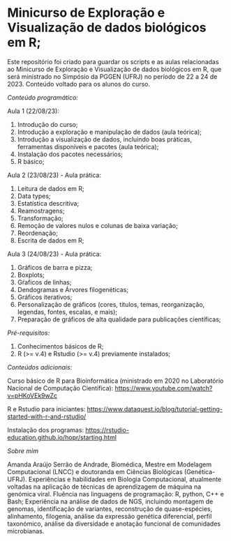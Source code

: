 # Minicurso de Exploração e Visualização de dados biológicos em R; 

Este repositório foi criado para guardar os scripts e as aulas relacionadas ao Minicurso de Exploração e Visualização de dados biológicos em R, que será ministrado no Simpósio da PGGEN (UFRJ) no período de 22 a 24 de 2023. Conteúdo voltado para os alunos do curso. 

*Conteúdo programático:*

Aula 1 (22/08/23): 
1) Introdução do curso;
2) Introdução a exploração e manipulação de dados (aula teórica);
3) Introdução a visualização de dados, incluindo boas práticas, ferramentas disponíveis e pacotes (aula teórica);
4) Instalação dos pacotes necessários;
5) R básico;

Aula 2 (23/08/23) - Aula prática:
1) Leitura de dados em R;
2) Data types;
3) Estatística descritiva;
4) Reamostragens;
5) Transformação;
6) Remoção de valores nulos e colunas de baixa variação;
7) Reordenação;
8) Escrita de dados em R; 
   
Aula 3 (24/08/23) - Aula prática: 
1) Gráficos de barra e pizza;
2) Boxplots;
3) Gŕaficos de linhas;
4) Dendogramas e Árvores filogenéticas;
5) Gráficos iterativos;
6) Personalização de gráficos (cores, títulos, temas, reorganização, legendas, fontes, escalas, e mais);
7) Preparação de gráficos de alta qualidade para publicações científicas; 

*Pré-requisitos:*

1) Conhecimentos básicos de R; 
2) R (>= v.4) e Rstudio (>= v.4) previamente instalados;

*Conteúdos adicionais:*

Curso básico de R para Bioinformática (ministrado em 2020 no Laboratório Nacional de Computação Científica): https://www.youtube.com/watch?v=pHKoVEk9wZc

R e Rstudio para iniciantes: https://www.dataquest.io/blog/tutorial-getting-started-with-r-and-rstudio/

Instalação dos programas: https://rstudio-education.github.io/hopr/starting.html

*Sobre mim*

Amanda Araújo Serrão de Andrade, Biomédica, Mestre em Modelagem Computacional (LNCC) e doutoranda em Ciências Biológicas (Genética- UFRJ). 
Experiências e habilidades em Biologia Computacional, atualmente voltadas na aplicação de técnicas de aprendizagem de máquina na genómica viral. 
Fluência nas linguagens de programação: R, python, C++ e Bash;
Experiência na análise de dados de NGS, incluindo montagem de genomas, identificação de variantes, reconstrução de quase-espécies, alinhamento, filogenia, análise da expressão genética diferencial, perfil taxonómico, análise da diversidade e anotação funcional de comunidades microbianas.
